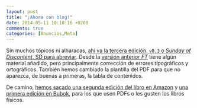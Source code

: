 ```yaml
---
layout: post
title: "¡Ahora con blog!"
date: 2014-05-11 10:10:16 +0200
comments: true
categories: [Anuncios,Meta]
---
```

Sin muchos tópicos ni alharacas,
[ahí va la tercera edición, `v0.3` o *Sunday of Discontent*, SD para abreviar](https://github.com/oslugr/curso-git/releases/tag/v0.3). Desde
la
[versión anterior *FT*](https://github.com/oslugr/curso-git/releases/tag/v0.2)
tiene algún material añadido, pero principalmente corrección de
errores tipográficos y ortográficos. También hemos cambiado la
plantilla del PDF para que no aparezca, de buenas a primeras, la tabla
de contenidos.

De camino,
[hemos sacado una segunda edición del libro en Amazon](https://www.amazon.es/dp/B00K515GL2?tag=atalaya-21&camp=3634&creative=24822&linkCode=as4&creativeASIN=B00K515GL2&adid=05Y09PE1MZYADE8ZNJED&)
y
[una primera edición en Bubok](http://www.bubok.es/libros/233274/Aprende-git),
para los que usen PDFs o les gusten los libros físicos. 
